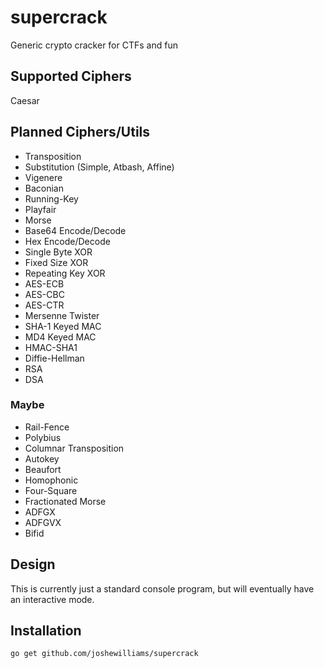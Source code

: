 # supercrack
Generic crypto cracker for CTFs and fun

## Supported Ciphers

Caesar

## Planned Ciphers/Utils

* Transposition
* Substitution (Simple, Atbash, Affine)
* Vigenere
* Baconian
* Running-Key
* Playfair
* Morse 
* Base64 Encode/Decode
* Hex Encode/Decode
* Single Byte XOR
* Fixed Size XOR
* Repeating Key XOR
* AES-ECB
* AES-CBC
* AES-CTR
* Mersenne Twister
* SHA-1 Keyed MAC
* MD4 Keyed MAC
* HMAC-SHA1
* Diffie-Hellman
* RSA
* DSA

### Maybe

* Rail-Fence
* Polybius
* Columnar Transposition
* Autokey
* Beaufort
* Homophonic
* Four-Square
* Fractionated Morse
* ADFGX
* ADFGVX
* Bifid

## Design

This is currently just a standard console program, but will eventually have an interactive mode.

## Installation

`go get github.com/joshewilliams/supercrack`
